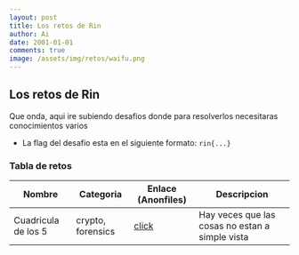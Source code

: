 ```yaml
---
layout: post
title: Los retos de Rin
author: Ai
date: 2001-01-01
comments: true
image: /assets/img/retos/waifu.png
---
```


## Los retos de Rin

Que onda, aqui ire subiendo desafios donde para resolverlos necesitaras conocimientos varios

- La flag del desafio esta en el siguiente formato: ```rin{...}```

### Tabla de retos

| Nombre               	| Categoria         	| Enlace (Anonfiles)                                          	| Descripcion                                    	|
|----------------------	|-------------------	|-------------------------------------------------------------	|------------------------------------------------	|
| Cuadricula de los 5  	| crypto, forensics 	| [click](https://anonfiles.com/d64b724eze/La_cuadricula_jpg) 	| Hay veces que las cosas no estan a simple vista 	|
